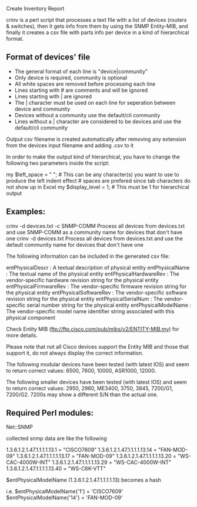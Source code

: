 Create Inventory Report

crinv is a perl script that processes a text file with a list of devices (routers & switches),
then it gets info from them by using the SNMP Entity-MIB,
and finally it creates a csv file with parts info per device in a kind of hierarchical format.

Format of devices' file
-----------------------
 - The general format of each line is "device|community"
 - Only device is required, community is optional
 - All white spaces are removed before processing each line
 - Lines starting with # are comments and will be ignored
 - Lines starting with | are ignored
 - The | character must be used on each line for seperation between device and community
 - Devices without a community use the default/cli community
 - Lines without a | character are considered to be devices and use the default/cli community

Output csv filename is created automatically after removing any extension from the 
devices input filename and adding .csv to it

In order to make the output kind of hierarchical, you have to change the following two parameters inside the script:
 
my $left_space = " ";  # This can be any character(s) you want to use to produce the left indent effect
                        # spaces are prefered since tab characters do not show up in Excel
my $display_level = 1; # This must be 1 for hierarchical output

Examples:
---------
crinv -d devices.txt -c SNMP-COMM
     Process all devices from devices.txt and use SNMP-COMM as a community name for devices
     that don't have one
crinv -d devices.txt
     Process all devices from devices.txt and use the default community name for devices
     that don't have one

The following information can be included in the generated csv file:

entPhysicalDescr : A textual description of physical entity
entPhysicalName : The textual name of the physical entity
entPhysicalHardwareRev : The vendor-specific hardware revision string for the physical entity
entPhysicalFirmwareRev : The vendor-specific firmware revision string for the physical entity
entPhysicalSoftwareRev : The vendor-specific software revision string for the physical entity
entPhysicalSerialNum : The vendor-specific serial number string for the physical entity
entPhysicalModelName : The vendor-specific model name identifier string associated with this physical component

Check Entity MIB (ftp://ftp.cisco.com/pub/mibs/v2/ENTITY-MIB.my) for more details.

Please note that not all Cisco devices support the Entity MIB and those that support it, do not
always display the correct information.

The following modular devices have been tested (with latest IOS) and seem to return correct values:
6500, 7600, 10000, ASR1000, 12000.

The following smaller devices have been tested (with latest IOS) and seem to return correct values:
2950, 2960, ME3400, 3750, 3845, 7200/G1, 7200/G2. 7200s may show a different S/N than the actual one.

Required Perl modules:
----------------------
Net::SNMP


collected snmp data are like the following

 1.3.6.1.2.1.47.1.1.1.1.13.1 = "CISCO7609"
 1.3.6.1.2.1.47.1.1.1.1.13.14 = "FAN-MOD-09"
 1.3.6.1.2.1.47.1.1.1.1.13.17 = "FAN-MOD-09"
 1.3.6.1.2.1.47.1.1.1.1.13.20 = "WS-CAC-4000W-INT"
 1.3.6.1.2.1.47.1.1.1.1.13.29 = "WS-CAC-4000W-INT"
 1.3.6.1.2.1.47.1.1.1.1.13.40 = "WS-C6K-VTT" 

 $entPhysicalModelName (1.3.6.1.2.1.47.1.1.1.1.13) becomes a hash

 i.e.
 $entPhysicalModelName{'1'} = 'CISCO7609'
 $entPhysicalModelName{'14'} = 'FAN-MOD-09'

